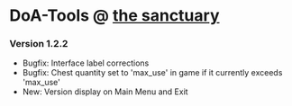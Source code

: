 # DoA-Tools @ [the sanctuary](https://www.facebook.com/groups/thesanctuary.doa/)

### Version 1.2.2

* Bugfix: Interface label corrections
* Bugfix: Chest quantity set to 'max_use' in game if it currently exceeds 'max_use'
* New: Version display on Main Menu and Exit